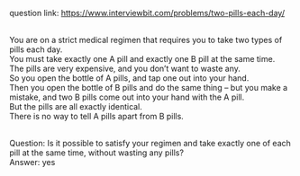 question link: https://www.interviewbit.com/problems/two-pills-each-day/<br /><br />

You are on a strict medical regimen that requires you to take two types of pills each day.<br />
You must take exactly one A pill and exactly one B pill at the same time.<br />
The pills are very expensive, and you don’t want to waste any.<br />
So you open the bottle of A pills, and tap one out into your hand.<br />
Then you open the bottle of B pills and do the same thing – but you make a mistake, and two B pills come out into your hand with the A pill.<br />
But the pills are all exactly identical.<br />
There is no way to tell A pills apart from B pills.<br /><br />

Question: Is it possible to satisfy your regimen and take exactly one of each pill at the same time, without wasting any pills?<br />
Answer: yes
